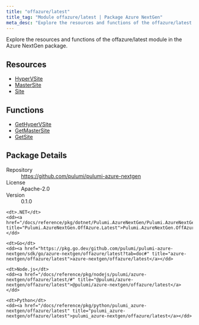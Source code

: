 ```yaml
---
title: "offazure/latest"
title_tag: "Module offazure/latest | Package Azure NextGen"
meta_desc: "Explore the resources and functions of the offazure/latest module in the Azure NextGen package."
---
```


<!-- WARNING: this file was generated by Pulumi Docs Generator. -->
<!-- Do not edit by hand unless you're certain you know what you are doing! -->

Explore the resources and functions of the offazure/latest module in the Azure NextGen package.

<h2 id="resources">Resources</h2>
<ul class="api">
    <li><a href="hypervsite" title="HyperVSite"><span class="symbol resource"></span>HyperVSite</a></li>
    <li><a href="mastersite" title="MasterSite"><span class="symbol resource"></span>MasterSite</a></li>
    <li><a href="site" title="Site"><span class="symbol resource"></span>Site</a></li>
</ul>

<h2 id="functions">Functions</h2>
<ul class="api">
    <li><a href="gethypervsite" title="GetHyperVSite"><span class="symbol function"></span>GetHyperVSite</a></li>
    <li><a href="getmastersite" title="GetMasterSite"><span class="symbol function"></span>GetMasterSite</a></li>
    <li><a href="getsite" title="GetSite"><span class="symbol function"></span>GetSite</a></li>
</ul>

<h2 id="package-details">Package Details</h2>
<dl class="package-details">
	<dt>Repository</dt>
	<dd><a href="https://github.com/pulumi/pulumi-azure-nextgen">https://github.com/pulumi/pulumi-azure-nextgen</a></dd>
	<dt>License</dt>
	<dd>Apache-2.0</dd>
	<dt>Version</dt>
	<dd>0.1.0</dd>
</dl>



<dl class="tabular">

    <dt>.NET</dt>
    <dd><a href="/docs/reference/pkg/dotnet/Pulumi.AzureNextGen/Pulumi.AzureNextGen.OffAzure.Latest.html" title="Pulumi.AzureNextGen.OffAzure.Latest">Pulumi.AzureNextGen.OffAzure.Latest</a></dd>

    <dt>Go</dt>
    <dd><a href="https://pkg.go.dev/github.com/pulumi/pulumi-azure-nextgen/sdk/go/azure-nextgen/offazure/latest?tab=doc#" title="azure-nextgen/offazure/latest">azure-nextgen/offazure/latest</a></dd>

    <dt>Node.js</dt>
    <dd><a href="/docs/reference/pkg/nodejs/pulumi/azure-nextgen/offazure/latest/#" title="@pulumi/azure-nextgen/offazure/latest">@pulumi/azure-nextgen/offazure/latest</a></dd>

    <dt>Python</dt>
    <dd><a href="/docs/reference/pkg/python/pulumi_azure-nextgen/offazure/latest" title="pulumi_azure-nextgen/offazure/latest">pulumi_azure-nextgen/offazure/latest</a></dd>

</dl>


